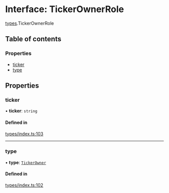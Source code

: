 # Interface: TickerOwnerRole

[types](../wiki/types).TickerOwnerRole

## Table of contents

### Properties

- [ticker](../wiki/types.TickerOwnerRole#ticker)
- [type](../wiki/types.TickerOwnerRole#type)

## Properties

### ticker

• **ticker**: `string`

#### Defined in

[types/index.ts:103](https://github.com/PolymathNetwork/polymesh-sdk/blob/31dfa0dc/src/types/index.ts#L103)

___

### type

• **type**: [`TickerOwner`](../wiki/types.RoleType#tickerowner)

#### Defined in

[types/index.ts:102](https://github.com/PolymathNetwork/polymesh-sdk/blob/31dfa0dc/src/types/index.ts#L102)
